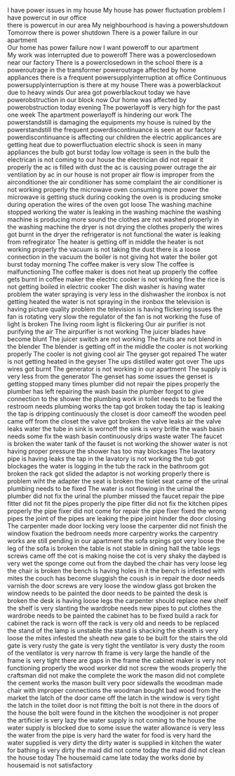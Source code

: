 I have power issues in my house	
My house has power fluctuation problem
I have powercut in our office 	
there is powercut in our area
My neighbourhood is having a powershutdown	
Tomorrow there is power shutdown 
There is a power failure in our apartment	
Our home has power failure now
I want poweroff to our apartment	
My work was interrupted due to poweroff
There was a powerclosedown near our factory
There is a powerclosedown in the school
there is a poweroutrage in the transformer
poweroutrage affected by home appliances
there is a frequent powersupplyinterruption at office
Continuous powersupplyinterruption is there at my house
There was a powerblackout due to heavy winds
Our area got powerblackout today
we have powerobstruction in our block now
Our home was affected by powerobstruction today evening
The powerlayoff is very high for the past one week
The apartment powerlayoff is hindering our work
The powerstandstill is damaging the equipments
my house is ruined by the powerstandstill
the frequent powerdiscontinuance is seen at our factory
powerdiscontinuance is affecting our children
the electric applicances are getting heat due to powerfluctuation
electric shock is seen in many appliances
the bulb got burst today
low voltage is seen in the bulb
the electrican is not coming to our house
the electrician did not repair it properly
the ac is filled with dust
the ac is causing power outrage
the air ventilation by ac in our house is not proper
air flow is improper from the airconditioner
the air conditioner has some complaint
the air conditioner is not working properly
the microwave oven consuming more power
the microwave is getting stuck during cooking
the oven is is producing smoke during operation
the wires of the oven got loose
The washing machine stopped working
the water is leaking in the washing machine
the washing machine is producing more sound
the clothes are not washed properly in the washing machine
the dryer is not drying the clothes properly
the wires got burnt in the dryer
the refrigerator is not functional
the water is leaking from refregirator
The heater is getting off in middle
the heater is not working properly
the vacuum is not taking the dust
there is a loose connection in the vacuum
the boiler is not giving hot water
the boiler got burst today morning
The coffee maker is very slow
The coffee is malfunctioning
The coffee maker is does not heat up properly
the coffee gets burnt in coffee maker
the electric cooker is not working fine
the rice is not getting boiled in electric cooker
The dish washer is having water problem
the water spraying is very less in the dishwasher
the ironbox is not getting heated
the water is not spraying in the ironbox
the television is having picture quality problem
the television is having flickering issues
the fan is rotating very slow
the regulator of the fan is not working
the fuse of light is broken
The living room light is flickering
Our air purifier is not purifying the air
The airpurifier is not working
The juicer blades have become blunt
The juicer switch are not working
The fruits are not blend in the blender
The blender is getting off in the middle
the cooler is not working properly
The cooler is not giving cool air
The geyser got repaired 
The water is not getting heated in the geyser
The ups distilled water got over 
The ups wires got burnt
The generator is not working in our apartment
The supply is very less from the generator
The genset has some issues
the genset is getting stopped many times
plumber did not repair the pipes properly
the plumber has left repairing the wash basin
the plumber forgot to give connection to the shower
the plumbing work in toilet needs to be fixed
the restroom needs plumbing works
the tap got broken today
the tap is leaking 
the tap is dripping continuously
the closet is door cameoff
the wooden peel came off from the closet
the valve got broken
the valve leaks air
the valve leaks water
the tube in sink is wornoff
the sink is very britle
the wash basin needs some fix
the wash basin continuously drips waste water
The faucet is broken
the water tank of the fauset is not working
the shower water is not having proper pressure
the shower has too may blockages
The lavatory pipe is having leaks
the tap in the lavatory is not working
the tub got blockages
the water is logging in the tub
the rack in the bathroom got broken
the rack got slided
the adaptor is not working properly
there is problem wiht the adapter
the seat is broken 
the tiolet seat came of
the urinal plumbing needs to be fixed
The water is not flowing in the urinal
the plumber did not fix the urinal
the plumber missed the faucet repair
the pipe fitter did not fit the pipes properly
the pipe fitter did not fix the kitchen pipes properly
the pipe fixer did not come for repair
the pipe fixer fixed the wrong pipes
the joint of the pipes are leaking
the pipe joint hinder the door closing
The carpenter made door locking very loose
the carpenter did not finish the window fixation
the bedroom needs more carpentry works
the carpentry works are still pending in our apartment
the sofa srpings got very loose
the leg of the sofa is broken
the table is not stable in dining hall
the table legs screws came off
the cot is making noise
the cot is very shaky
the daybed is very wet
the sponge come out from the daybed
the chair has very loose leg
the chair is broken
the bench is having holes in it
the bench is infested with mites
the couch has become sluggish
the coush is in repair
the door needs varnish
the door screws are very loose
the window glass got broken
the window needs to be painted
the door needs to be painted
the desk is broken
the desk is having loose legs
the carpenter should replace new shelf
the shelf is very slanting
the wardrobe needs new pipes to put clothes
the wardrobe needs to be painted
the cabinet has to be fixed
build a rack for cabinet 
the rack is worn off
the rack is very old and needs to be replaced
the stand of the lamp is unstable
the stand is shacking
the sheath is very loose
the mites infested the sheath
new gate to be built for the stairs
the old gate is very rusty
the gate is very tight
the ventilator is very dusty 
the room of the ventilator is very narrow
th frame is very large 
the handle of the frame is very tight
there are gaps in the frame
the cabinet maker is very not functioning properly
the wood worker did not screw the woods properly
the craftsman did not make the complete the work
the mason did not complete the cement works
the mason built very poor sidewalls
the woodman made chair with improper connections
the woodman bought bad wood from the market
the latch of the door came off
the latch in the window is very tight
the latch in the toilet door is not fitting
the bolt is not there in the doors of the house
the bolt were found in the kitchen
the woodjoiner is not proper
the artificier is very lazy 
the water supply is not coming to the house
the water supply is blocked due to some issue
the water allowance is very less
the water from the pipe is very hard
the water for food is very hard
the water supplied is very dirty
the dirty water is supplied in kitchen
the water for bathing is very dirty
the maid did not come today
the maid did not clean the house today
The housemaid came late today
the works done by housemaid is not satisfactory